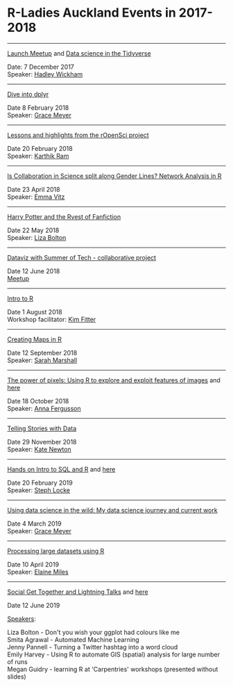 R-Ladies Auckland Events in 2017-2018
===================

-----------------------------------------------------------------------------------------------


[Launch Meetup](https://github.com/R-LadiesAKL/meetup-presentations_auckland/2017-12_R-Ladies_Auckland_Launch.pptx)
 and [Data science in the Tidyverse](https://github.com/R-LadiesAKL/meetup-presentations_auckland/2017-12_tidyverse-6-auckland.pdf)  
 

Date: 7 December 2017  
Speaker: [Hadley Wickham](https://www.meetup.com/rladies-auckland/events/245261565/)  


-----------------------------------------------------------------------------------------------

[Dive into dplyr](https://github.com/R-LadiesAKL/meetup-presentations_auckland/tree/master/2018-03_Dive_into_dplyr)  


Date 8 February 2018  
Speaker: [Grace Meyer](https://www.meetup.com/rladies-auckland/events/247162977/)  

-----------------------------------------------------------------------------------------------

[Lessons and highlights from the rOpenSci project](https://github.com/R-LadiesAKL/meetup-presentations_auckland/blob/master/2018-03-rOpenSci.pdf)  


Date 20 February 2018  
Speaker: [Karthik Ram](https://www.meetup.com/rladies-auckland/events/247489521/)

-----------------------------------------------------------------------------------------------

[Is Collaboration in Science split along Gender Lines? Network Analysis in R](https://github.com/R-LadiesAKL/meetup-presentations_auckland/tree/master/Te_Punaha_Matatini_Internship)  


Date 23 April 2018  
Speaker: [Emma Vitz](https://www.meetup.com/rladies-auckland/events/248941990/)

-----------------------------------------------------------------------------------------------

[Harry Potter and the Rvest of Fanfiction](https://github.com/R-LadiesAKL/meetup-presentations_auckland/tree/master/Te_Punaha_Matatini_Internship)  


Date 22 May 2018  
Speaker: [Liza Bolton](https://www.meetup.com/rladies-auckland/events/250117268/)

-----------------------------------------------------------------------------------------------

[Dataviz with Summer of Tech - collaborative project](https://github.com/R-LadiesAKL/sotdata)  


Date 12 June 2018  
[Meetup](https://www.meetup.com/rladies-auckland/events/251632320/)

-----------------------------------------------------------------------------------------------

[Intro to R](https://github.com/R-LadiesAKL/meetup-presentations_auckland/tree/master/2018-08_Intro_to_R_Pres.Rmd)  


Date 1 August 2018  
Workshop facilitator: [Kim Fitter](https://www.meetup.com/rladies-auckland/events/252384345/)

-----------------------------------------------------------------------------------------------

[Creating Maps in R](https://github.com/R-LadiesAKL/meetup-presentations_auckland/tree/master/2018-09_creating_maps)


Date 12 September 2018  
Speaker: [Sarah Marshall](https://www.meetup.com/rladies-auckland/events/253627396/)

-----------------------------------------------------------------------------------------------

[The power of pixels: Using R to explore and exploit features of images](https://annafergusson.github.io/powerpixels/index.html)   and [here](https://github.com/rladies/meetup-presentations_auckland/tree/master/2018-10_powerpixels)


Date 18 October 2018  
Speaker: [Anna Fergusson](https://www.meetup.com/rladies-auckland/events/255112995/)

-----------------------------------------------------------------------------------------------

[Telling Stories with Data](https://github.com/rladies/meetup-presentations_auckland/tree/master/2018-11_telling_stories)


Date 29 November 2018  
Speaker: [Kate Newton](https://www.meetup.com/rladies-auckland/events/256011976/)

-----------------------------------------------------------------------------------------------

[Hands on Intro to SQL and R](https://itsalocke.com/slides/sqlintro#/) and [here](https://github.com/rladies/meetup-presentations_auckland/blob/master/2019-02_Hands_onIntro_SQL_and_R.Rmd)


Date 20 February 2019  
Speaker: [Steph Locke](https://www.meetup.com/rladies-auckland/events/258656556/)

-----------------------------------------------------------------------------------------------

[Using data science in the wild: My data science journey and current work]()


Date 4 March 2019  
Speaker: [Grace Meyer](https://www.meetup.com/rladies-auckland/events/259247749/)

-----------------------------------------------------------------------------------------------

[Processing large datasets using R](https://github.com/elainemiles/RLadies_multiprocessing) 


Date 10 April 2019  
Speaker: [Elaine Miles](https://www.meetup.com/rladies-auckland/events/259965943/)


-----------------------------------------------------------------------------------------------

[Social Get Together and Lightning Talks](https://github.com/rladies/meetup-presentations_auckland/blob/master/2019-06_Lightning_talks/) and [here](https://github.com/R-LadiesAKL/meetup-presentations_auckland/tree/master/2019-06-12_Liza-Bolton_palettes-lightning-talk)


Date 12 June 2019  

[Speakers](https://www.meetup.com/rladies-auckland/events/260633292/):   
  
Liza Bolton -  Don't you wish your ggplot had colours like me  
Smita Agrawal - Automated Machine Learning  
Jenny Pannell - Turning a Twitter hashtag into a word cloud   
Emily Harvey  - Using R to automate GIS (spatial) analysis for large number of runs  
Megan Guidry - learning R at 'Carpentries' workshops (presented without slides)  




